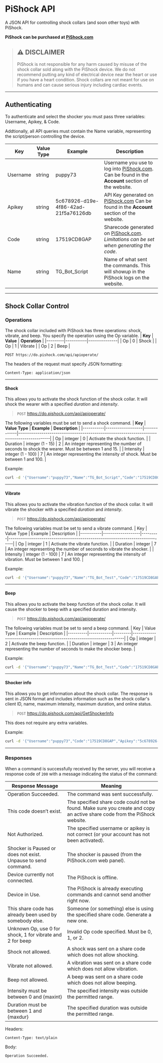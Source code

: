 # PiShock API
A JSON API for controlling shock collars (and soon other toys) with PiShock.

**PiShock can be purchased at [PiShock.com](https://www.pishock.com)**

> ## ⚠ DISCLAIMER
>
> PiShock is not responsible for any harm caused by misuse of the shock collar sold along with the PiShock device. We do not recommend putting any kind of electrical device near the heart or use if you have a heart condition. Shock collars are not meant for use on humans and can cause serious injury including cardiac events.
------------------
## Authenticating
To authenticate and select the shocker you must pass three variables: Username, Apikey, & Code.

Addtionally, all API queries must contain the Name variable, representing the script/person controlling the device.

| **Key**  | **Value Type** | **Example**                          | **Description**                                                                                                              |
|----------|----------------|--------------------------------------|------------------------------------------------------------------------------------------------------------------------------|
| Username | string         | puppy73                              | Username you use to log into [PiShock.com](https://www.pishock.com). Can be found in the **Account** section of the website. |
| Apikey   | string         | 5c678926-d19e-4f86-42ad-21f5a76126db | API Key generated on [PiShock.com](https://www.pishock.com) Can be found in the **Account** section of the website.          |
| Code     | string         | 17519CD8GAP                          | Sharecode generated on [PiShock.com](https://www.pishock.com). *Limitations can be set when generating the code*.            |
| Name     | string         | TG_Bot_Script                        | Name of what sent the commands. This will showup in the PiShock logs on the website.                                         |
------------------
## Shock Collar Control
### Operations
The shock collar included with PiShock has three operations: shock, vibrate, and beep. You specify the operation using the Op variable.
| **Key** | **Value** | **Operation** |
|---------|-----------|---------------|
| Op      | 0         | Shock         |
| Op      | 1         | Vibrate       |
| Op      | 2         | Beep          |



```
POST https://do.pishock.com/api/apioperate/
```

The headers of the request must specify JSON formatting:

```
Content-Type: application/json
```
------------------
#### Shock
This allows you to activate the shock function of the shock collar. It will shock the wearer with a specified *duration* and *intensity*.
> `POST` https://do.pishock.com/api/apioperate/

The following variables must be set to send a shock command.
| **Key**   | **Value Type**    | **Example** | **Description**                                                                              |
|-----------|-------------------|-------------|----------------------------------------------------------------------------------------------|
| Op        | integer           | 0           | Activate the shock function.                                                                 |
| Duration  | integer (1 - 15)  | 2           | An integer representing the number of seconds to shock the wearer. Must be between 1 and 15. |
| Intensity | integer (1 - 100) | 7           | An integer representing the intensity of shock. Must be between 1 and 100.                   |

Example:

```bash
curl -d '{"Username":"puppy73","Name":"TG_Bot_Script","Code":"17519CD8GAP","Intensity":"6","Duration":"1","Apikey":"5c678926-d19e-4f86-42ad-21f5a76126db","Op":"0"}' -H 'Content-Type: application/json' https://do.pishock.com/api/apioperate
```

------------------
#### Vibrate
This allows you to activate the vibration function of the shock collar. It will vibrate the shocker with a specified *duration* and *intensity*.
> `POST` https://do.pishock.com/api/apioperate/

The following variables must be set to send a vibrate command.
| Key       | Value Type        | Example | Description                                                                    |
|-----------|-------------------|---------|--------------------------------------------------------------------------------|
| Op        | integer           | 1       | Activate the vibrate function.                                                 |
| Duration  | integer           | 7       | An integer representing the number of seconds to vibrate the shocker.          |
| Intensity | integer (1 - 100) | 7       | An integer representing the intensity of vibration. Must be between 1 and 100. |

Example:

```bash
curl -d '{"Username":"puppy73","Name":"TG_Bot_Test","Code":"17519CD8GAP","Intensity":"50","Duration":"1","Apikey":"5c678926-d19e-4f86-42ad-21f5a76126db","Op":"1"}' -H 'Content-Type: application/json' https://do.pishock.com/api/apioperate
```

------------------
#### Beep
This allows you to activate the beep function of the shock collar. It will cause the shocker to beep with a specified duration and intensity.
> `POST` https://do.pishock.com/api/apioperate/

The following variables must be set to send a beep command.
| Key      | Value Type | Example | Description                                                             |
|----------|------------|---------|-------------------------------------------------------------------------|
| Op       | integer    | 2       | Activate the beep function.                                             |
| Duration | integer    | 3       | An integer representing the number of seconds to make the shocker beep. |

Example:

```bash
curl -d '{"Username":"puppy73","Name":"TG_Bot_Test","Code":"17519CD8GAP","Duration":"3","Apikey":"5c678926-d19e-4f86-42ad-21f5a76126db","Op":"2"}' -H 'Content-Type: application/json' https://do.pishock.com/api/apioperate
```


------------------
#### Shocker info
This allows you to get information about the shock collar.
The response is sent in JSON format and includes information such as the shock collar's client ID, name, maximum intensity, maximum duration, and online status.
> `POST` https://do.pishock.com/api/GetShockerInfo

This does not require any extra variables.

Example:

```bash
curl -d '{"Username":"puppy73","Code":"17519CD8GAP","Apikey":"5c678926-d19e-4f86-42ad-21f5a76126db"}' -H 'Content-Type: application/json' https://do.pishock.com/api/GetShockerInfo
```


------------------
### Responses
When a command is successfully received by the server, you will receive a response code of `200` with a message indicating the status of the command:

| **Response Message**                                          | **Meaning**                                                                                                               |
|---------------------------------------------------------------|---------------------------------------------------------------------------------------------------------------------------|
| Operation Succeeded.                                          | The command was sent successfully.                                                                                        |
| This code doesn’t exist.                                      | The specified share code could not be found. Make sure you create and copy an active share code from the PiShock website. |
| Not Authorized.                                               | The specified username or apikey is not correct (or your account has not been activated).                                 |
| Shocker is Paused or does not exist. Unpause to send command. | The shocker is paused (from the PiShock.com web panel).                                                                   |
| Device currently not connected.                               | The PiShock is offline.                                                                                                   |
| Device in Use.                                                | The PiShock is already executing commands and cannot send another right now.                                              |
| This share code has already been used by somebody else.       | Someone (or something) else is using the specified share code. Generate a new one.                                        |
| Unknown Op, use 0 for shock, 1 for vibrate and 2 for beep     | Invalid Op code specified. Must be 0, 1, or 2.                                                                            |
| Shock not allowed.                                            | A shock was sent on a share code which does not allow shocking.                                                           |
| Vibrate not allowed.                                          | A vibration was sent on a share code which does not allow vibration.                                                      |
| Beep not allowed.                                             | A beep was sent on a share code which does not allow beeping.                                                             |
| Intensity must be between 0 and {maxint}                      | The specified intensity was outside the permitted range.                                                                  |
| Duration must be between 1 and {maxdur}                       | The specified duration was outside the permitted range.                                                                   |

Headers:

```Content-Type: text/plain```

Body: 

```Operation Succeeded.```
